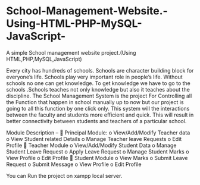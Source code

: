# School-Management-Website.-Using-HTML-PHP-MySQL-JavaScript-
A simple School management website project.(Using HTML,PHP,MySQL,JavaScript)

Every city has hundreds of schools. Schools are character building block for everyone’s life. Schools play very important role in people’s life. Without schools no one can get knowledge. To get knowledge we have to go to the schools .Schools teaches not only knowledge but also it teaches about the discipline.
The School Management System is the project For Controlling all the Function that happen in school manually up to now but our project is going to all this function by one click only.
This system will the interactions between the faculty and students more efficient and quick. This will result in better connectivity between students and teachers of a particular school.

Module Description –
 Principal Module:
  o View/Add/Modify Teacher data
  o View Student related Details
  o Manage Teacher leave Requests
  o Edit Profile
 Teacher Module
  o View/Add/Modify Student Data
  o Manage Student Leave Request
  o Apply Leave Request
  o Manage Student Marks
  o View Profile
  o Edit Profile
 Student Module
  o View Marks
  o Submit Leave Request
  o Submit Message
  o View Profile
  o Edit Profile


You can Run the project on xampp local server.

